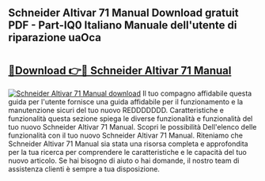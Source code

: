 ## Schneider Altivar 71 Manual Download gratuit PDF - Part-IQ0 Italiano Manuale dell'utente di riparazione uaOca

# <h2><a href="http://dfa1dc.blite.top/?on=Schneider+Altivar+71+Manual">🔗Download 👉🔴 Schneider Altivar 71 Manual</a></h2>

[![Schneider Altivar 71 Manual download](https://i.imgur.com/lujVjoI.png)](http://dfa1dc.blite.top/?on=Schneider+Altivar+71+Manual)
Il tuo compagno affidabile questa guida per l'utente fornisce una guida affidabile per il funzionamento e la manutenzione sicuri del tuo nuovo REDDDDDDD. Caratteristiche e funzionalità questa sezione spiega le diverse funzionalità e funzionalità del tuo nuovo Schneider Altivar 71 Manual. Scopri le possibilità Dell'elenco delle funzionalità con il tuo nuovo Schneider Altivar 71 Manual. Riteniamo che Schneider Altivar 71 Manual sia stata una risorsa completa e approfondita per la tua ricerca per comprendere le caratteristiche e le capacità del tuo nuovo articolo. Se hai bisogno di aiuto o hai domande, il nostro team di assistenza clienti è sempre a tua disposizione.
